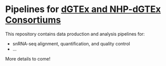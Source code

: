 # Pipelines for [dGTEx and NHP-dGTEx Consortiums](https://test.gtexportal.org/)

This repository contains data production and analysis pipelines for:

* snRNA-seq alignment, quantification, and quality control
* ...

More details to come!
